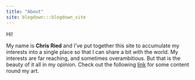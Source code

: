 ```yaml
---
title: "About"
site: blogdown:::blogdown_site
---
```


Hi!

My name is **Chris Ried** and I've put together this site to accumulate my interests into a single place so that I can share a bit with the world. My interests are far reaching, and sometimes overambitious. But that is the beauty of it all in my opinion. Check out the following [link](www.generativecollective.com) for some content round my art. 